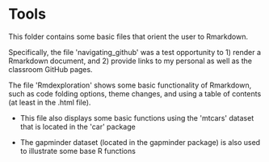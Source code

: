 # Tools


This folder contains some basic files that orient the user to Rmarkdown.

Specifically, the file 'navigating_github' was a test opportunity to 1) render a Rmarkdown document, and 2) provide links to my personal as well as the classroom GitHub pages.

The file 'Rmdexploration' shows some basic functionality of Rmarkdown, such as code folding options, theme changes, and using a table of contents (at least in the .html file).
 
 - This file also displays some basic functions using the 'mtcars' dataset that is located in the 'car' package
 
 - The gapminder dataset (located in the gapminder package) is also used to illustrate some base R functions
